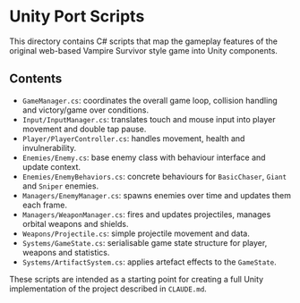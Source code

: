 # Unity Port Scripts

This directory contains C# scripts that map the gameplay features of the original web-based Vampire Survivor style game into Unity components.

## Contents
- `GameManager.cs`: coordinates the overall game loop, collision handling and victory/game over conditions.
- `Input/InputManager.cs`: translates touch and mouse input into player movement and double tap pause.
- `Player/PlayerController.cs`: handles movement, health and invulnerability.
- `Enemies/Enemy.cs`: base enemy class with behaviour interface and update context.
- `Enemies/EnemyBehaviors.cs`: concrete behaviours for `BasicChaser`, `Giant` and `Sniper` enemies.
- `Managers/EnemyManager.cs`: spawns enemies over time and updates them each frame.
- `Managers/WeaponManager.cs`: fires and updates projectiles, manages orbital weapons and shields.
- `Weapons/Projectile.cs`: simple projectile movement and data.
- `Systems/GameState.cs`: serialisable game state structure for player, weapons and statistics.
- `Systems/ArtifactSystem.cs`: applies artefact effects to the `GameState`.

These scripts are intended as a starting point for creating a full Unity implementation of the project described in `CLAUDE.md`.

